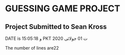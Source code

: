 # GUESSING GAME PROJECT
 ## Project Submitted to Sean Kross

DATE is و 15:05:18 PKT ت 01 جولائی 2020

The number of lines are22
